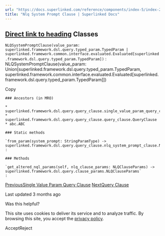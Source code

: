 ```yaml
---
url: "https://docs.superlinked.com/reference/components/index-5/index-2/nlq_system_prompt_clause"
title: "Nlq System Prompt Clause | Superlinked Docs"
---
```


## [Direct link to heading](https://docs.superlinked.com/reference/components/index-5/index-2/nlq_system_prompt_clause\#classes)    Classes

`NLQSystemPromptClause(value_param: superlinked.framework.dsl.query.typed_param.TypedParam | superlinked.framework.common.interface.evaluated.Evaluated[superlinked.framework.dsl.query.typed_param.TypedParam])` : NLQSystemPromptClause(value\_param: Union\[superlinked.framework.dsl.query.typed\_param.TypedParam, superlinked.framework.common.interface.evaluated.Evaluated\[superlinked.framework.dsl.query.typed\_param.TypedParam\]\])

Copy

```inline-grid min-w-full grid-cols-[auto_1fr] [count-reset:line] print:whitespace-pre-wrap
### Ancestors (in MRO)

* superlinked.framework.dsl.query.query_clause.single_value_param_query_clause.SingleValueParamQueryClause
* superlinked.framework.dsl.query.query_clause.query_clause.QueryClause
* abc.ABC

### Static methods

`from_param(system_prompt: StringParamType) ‑> superlinked.framework.dsl.query.query_clause.nlq_system_prompt_clause.NLQSystemPromptClause`
:

### Methods

`get_altered_nql_params(self, nlq_clause_params: NLQClauseParams) ‑> superlinked.framework.dsl.query.clause_params.NLQClauseParams`
:
```

[PreviousSingle Value Param Query Clause](https://docs.superlinked.com/reference/components/index-5/index-2/single_value_param_query_clause) [NextQuery Clause](https://docs.superlinked.com/reference/components/index-5/index-2/query_clause)

Last updated 3 months ago

Was this helpful?

This site uses cookies to deliver its service and to analyze traffic. By browsing this site, you accept the [privacy policy](https://superlinked.com/policies/privacy-policy).

AcceptReject